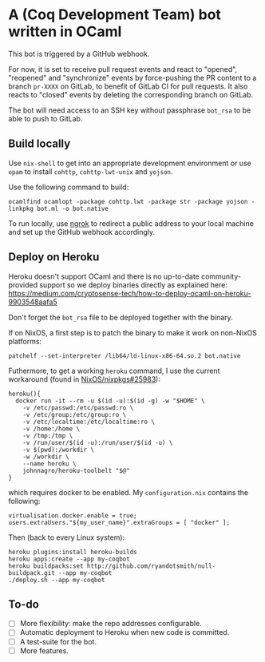# A (Coq Development Team) bot written in OCaml #

This bot is triggered by a GitHub webhook.

For now, it is set to receive pull request events and react to "opened",
"reopened" and "synchronize" events by force-pushing the PR content to
a branch `pr-XXXX` on GitLab, to benefit of GitLab CI for pull requests.
It also reacts to "closed" events by deleting the corresponding branch
on GitLab.

The bot will need access to an SSH key without passphrase `bot_rsa`
to be able to push to GitLab.

## Build locally ##

Use `nix-shell` to get into an appropriate development environment or use
`opam` to install `cohttp`, `cohttp-lwt-unix` and `yojson`.

Use the following command to build:

```
ocamlfind ocamlopt -package cohttp.lwt -package str -package yojson -linkpkg bot.ml -o bot.native
```

To run locally, use [ngrok](https://ngrok.io) to redirect a public address
to your local machine and set up the GitHub webhook accordingly.

## Deploy on Heroku ##

Heroku doesn't support OCaml and there is no up-to-date community-provided
support so we deploy binaries directly as explained here:
https://medium.com/cryptosense-tech/how-to-deploy-ocaml-on-heroku-9903548aafa5

Don't forget the `bot_rsa` file to be deployed together with the binary.

If on NixOS, a first step is to patch the binary to make it work on non-NixOS
platforms:

```
patchelf --set-interpreter /lib64/ld-linux-x86-64.so.2 bot.native
```

Futhermore, to get a working `heroku` command, I use the current workaround
(found in [NixOS/nixpkgs#25983](https://github.com/NixOS/nixpkgs/pull/25983)):

```
heroku(){
  docker run -it --rm -u $(id -u):$(id -g) -w "$HOME" \
    -v /etc/passwd:/etc/passwd:ro \
    -v /etc/group:/etc/group:ro \
    -v /etc/localtime:/etc/localtime:ro \
    -v /home:/home \
    -v /tmp:/tmp \
    -v /run/user/$(id -u):/run/user/$(id -u) \
    -v $(pwd):/workdir \
    -w /workdir \
    --name heroku \
    johnnagro/heroku-toolbelt "$@"
}
```

which requires docker to be enabled.
My `configuration.nix` contains the following:

```
virtualisation.docker.enable = true;
users.extraUsers."${my_user_name}".extraGroups = [ "docker" ];
```

Then (back to every Linux system):

```
heroku plugins:install heroku-builds
heroku apps:create --app my-coqbot
heroku buildpacks:set http://github.com/ryandotsmith/null-buildpack.git --app my-coqbot
./deploy.sh --app my-coqbot
```

## To-do ##

- [ ] More flexibility: make the repo addresses configurable.
- [ ] Automatic deployment to Heroku when new code is committed.
- [ ] A test-suite for the bot.
- [ ] More features.
